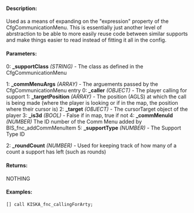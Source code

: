 #### Description:
Used as a means of expanding on the "expression" property of the CfgCommunicationMenu. This is essentially just another level of abrstraction to be able to more easily reuse code between similar supports and make things easier to read instead of fitting it all in the config.

#### Parameters:
0: **_supportClass** *(STRING)* - The class as defined in the CfgCommunicationMenu

1: **_commMenuArgs** *(ARRAY)* - The arguements passed by the CfgCommunicationMenu entry0: **_caller** *(OBJECT)* - The player calling for support1: **_targetPosition** *(ARRAY)* - The position (AGLS) at which the call is being made
    (where the player is looking or if in the map, the position where their cursor is)2: **_target** *(OBJECT)* - The cursorTarget object of the player3: **_is3d** *(BOOL)* - False if in map, true if not4: **_commMenuId** *(NUMBER)* The ID number of the Comm Menu added by BIS_fnc_addCommMenuItem5: **_supportType** *(NUMBER)* - The Support Type ID

2: **_roundCount** *(NUMBER)* - Used for keeping track of how many of a count a support has left (such as rounds)

#### Returns:
NOTHING

#### Examples:
```sqf
[] call KISKA_fnc_callingForArty;
```

